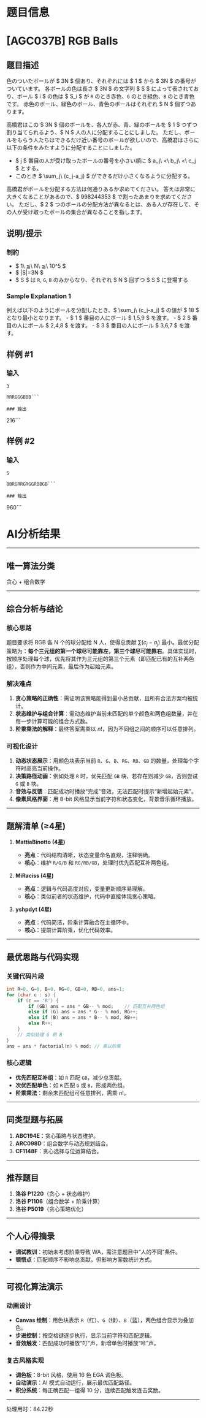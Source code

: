 # 题目信息

# [AGC037B] RGB Balls

## 题目描述

[problemUrl]: https://atcoder.jp/contests/agc037/tasks/agc037_b

色のついたボールが $ 3N $ 個あり、それぞれには $ 1 $ から $ 3N $ の番号がついています。 各ボールの色は長さ $ 3N $ の文字列 $ S $ によって表されており、ボール $ i $ の色は $ S_i $ が `R` のとき赤色、`G` のとき緑色、`B` のとき青色です。 赤色のボール、緑色のボール、青色のボールはそれぞれ $ N $ 個ずつあります。

高橋君はこの $ 3N $ 個のボールを、各人が赤、青、緑のボールを $ 1 $ つずつ割り当てられるよう、$ N $ 人の人に分配することにしました。 ただし、ボールをもらう人たちはできるだけ近い番号のボールが欲しいので、高橋君はさらに以下の条件をみたすように分配することにしました。

- $ j $ 番目の人が受け取ったボールの番号を小さい順に $ a_j\ <\ b_j\ <\ c_j $ とする。
- このとき $ \sum_j\ (c_j-a_j) $ ができるだけ小さくなるように分配する。

高橋君がボールを分配する方法は何通りあるか求めてください。 答えは非常に大きくなることがあるので、$ 998244353 $ で割ったあまりを求めてください。 ただし、$ 2 $ つのボールの分配方法が異なるとは、ある人が存在して、その人が受け取ったボールの集合が異なることを指します。

## 说明/提示

### 制約

- $ 1\ ≦\ N\ ≦\ 10^5 $
- $ |S|=3N $
- $ S $ は `R`, `G`, `B` のみからなり、それぞれ $ N $ 回ずつ $ S $ に登場する

### Sample Explanation 1

例えば以下のようにボールを分配したとき、$ \sum_j\ (c_j-a_j) $ の値が $ 18 $ となり最小となります。 - $ 1 $ 番目の人にボール $ 1,5,9 $ を渡す。 - $ 2 $ 番目の人にボール $ 2,4,8 $ を渡す。 - $ 3 $ 番目の人にボール $ 3,6,7 $ を渡す。

## 样例 #1

### 输入

```
3

RRRGGGBBB```

### 输出

```
216```

## 样例 #2

### 输入

```
5

BBRGRRGRGGRBBGB```

### 输出

```
960```

# AI分析结果



---

## **唯一算法分类**
贪心 + 组合数学

---

## **综合分析与结论**
### **核心思路**
题目要求将 RGB 各 N 个的球分配给 N 人，使得总贡献 $\sum (c_j - a_j)$ 最小。最优分配策略为：**每个三元组的第一个球尽可能靠左，第三个球尽可能靠右**。具体实现时，按顺序处理每个球，优先将其作为三元组的第三个元素（即匹配已有的互补两色组），否则作为中间元素，最后作为起始元素。

### **解决难点**
1. **贪心策略的正确性**：需证明该策略能得到最小总贡献，且所有合法方案均被统计。
2. **状态维护与组合计算**：需动态维护当前未匹配的单个颜色和两色组数量，并在每一步计算可能的组合方式数。
3. **阶乘乘法的解释**：最终答案需乘以 $n!$，因为不同组之间的顺序可以任意排列。

### **可视化设计**
1. **动态状态展示**：用颜色块表示当前 `R`、`G`、`B`、`RG`、`RB`、`GB` 的数量，处理每个字符时高亮当前操作。
2. **决策路径动画**：例如处理 `R` 时，优先匹配 `GB` 块，若存在则减少 `GB`，否则尝试 `G` 或 `B` 块。
3. **音效与反馈**：匹配成功时播放“完成”音效，无法匹配时提示“新增起始元素”。
4. **像素风格界面**：用 8-bit 风格显示当前字符和状态变化，背景音乐循环播放。

---

## **题解清单 (≥4星)**  
1. **MattiaBinotto (4星)**  
   - **亮点**：代码结构清晰，状态变量命名直观，注释明确。  
   - **核心**：维护 `R/G/B` 和 `RG/RB/GB`，处理时优先匹配互补两色组。

2. **MiRaciss (4星)**  
   - **亮点**：逻辑与代码高度对应，变量更新顺序易理解。  
   - **核心**：类似前者的状态维护，代码中直接体现贪心策略。

3. **yshpdyt (4星)**  
   - **亮点**：代码简洁，阶乘计算融合在主循环中。  
   - **核心**：提前计算阶乘，优化代码效率。

---

## **最优思路与代码实现**
### **关键代码片段**
```cpp
int R=0, G=0, B=0, RG=0, GB=0, RB=0, ans=1;
for (char c : s) {
    if (c == 'R') {
        if (GB) ans = ans * GB-- % mod;    // 匹配互补两色组
        else if (G) ans = ans * G-- % mod, RG++;
        else if (B) ans = ans * B-- % mod, RB++;
        else R++;
    }
    // 类似处理 G 和 B
}
ans = ans * factorial(n) % mod; // 乘以阶乘
```

### **核心逻辑**
- **优先匹配互补组**：如 `R` 匹配 `GB`，减少总贡献。
- **次优匹配单色**：如 `R` 匹配 `G` 或 `B`，形成两色组。
- **阶乘乘法**：剩余未匹配组可任意排列，需乘 $n!$。

---

## **同类型题与拓展**
1. **ABC194E**：贪心策略与状态维护。
2. **ARC098D**：组合数学与动态规划结合。
3. **CF1148F**：贪心选择与位运算结合。

---

## **推荐题目**
1. **洛谷 P1220**（贪心 + 状态维护）
2. **洛谷 P1106**（组合数学 + 阶乘计算）
3. **洛谷 P5019**（贪心策略优化）

---

## **个人心得摘录**
- **调试教训**：初始未考虑阶乘导致 WA，需注意题目中“人的不同”条件。
- **顿悟点**：匹配顺序不影响总贡献，但影响方案数统计方式。

---

## **可视化算法演示**
### **动画设计**
- **Canvas 绘制**：用色块表示 `R`（红）、`G`（绿）、`B`（蓝），两色组合显示为叠加色。
- **步进控制**：按空格键逐步执行，显示当前字符和匹配逻辑。
- **音效触发**：匹配成功时播放“叮”声，新增单色时播放“咔”声。

### **复古风格实现**
- **调色板**：8-bit 风格，使用 16 色 EGA 调色板。
- **自动演示**：AI 模式自动运行，展示最优匹配路径。
- **积分系统**：每正确匹配一组得 10 分，连续匹配触发连击奖励。

---
处理用时：84.22秒